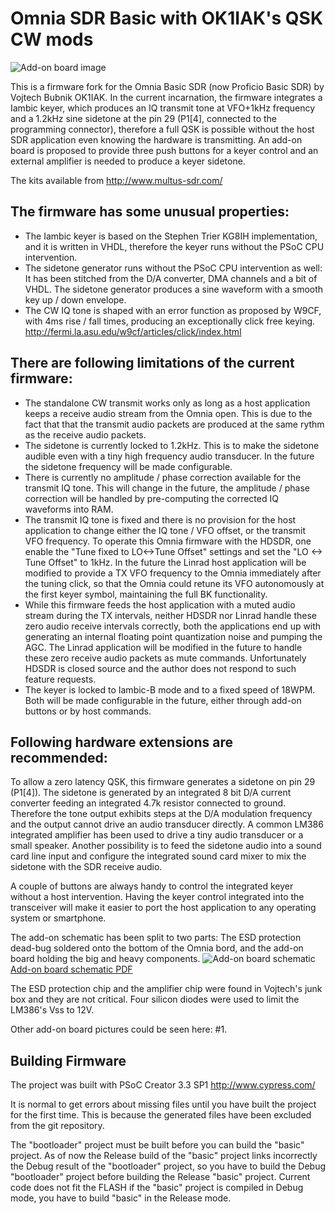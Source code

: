 # Omnia SDR Basic with OK1IAK's QSK CW mods

![Add-on board image](https://user-images.githubusercontent.com/5830947/27516361-b5740710-59b8-11e7-93f3-9995d8a913ac.jpg)

This is a firmware fork for the Omnia Basic SDR (now Proficio Basic SDR) by Vojtech Bubnik OK1IAK. In the current incarnation, the firmware integrates a Iambic keyer,
which produces an IQ transmit tone at VFO+1kHz frequency and a 1.2kHz sine sidetone at the pin 29 (P1[4], connected to the programming connector), therefore a full QSK is possible without the host SDR application even knowing the hardware is transmitting. An add-on board is proposed to provide three push buttons for a keyer control and an external amplifier is needed to produce a keyer sidetone.

The kits available from http://www.multus-sdr.com/

## The firmware has some unusual properties:

- The Iambic keyer is based on the Stephen Trier KG8IH implementation, and it is written in VHDL, therefore the keyer runs without the PSoC CPU intervention.
- The sidetone generator runs without the PSoC CPU intervention as well: It has been stitched from the D/A converter, DMA channels and a bit of VHDL. The sidetone generator produces a sine waveform with a smooth key up / down envelope.
- The CW IQ tone is shaped with an error function as proposed by W9CF, with 4ms rise / fall times, producing an exceptionally click free keying. http://fermi.la.asu.edu/w9cf/articles/click/index.html

## There are following limitations of the current firmware:

- The standalone CW transmit works only as long as a host application keeps a receive audio stream from the Omnia open. This is due to the fact that that the transmit audio packets are produced at the same rythm as the receive audio packets.
- The sidetone is currently locked to 1.2kHz. This is to make the sidetone audible even with a tiny high frequency audio transducer. In the future the sidetone frequency will be made configurable.
- There is currently no amplitude / phase correction available for the transmit IQ tone. This will change in the future, the amplitude / phase correction will be handled by pre-computing the corrected IQ waveforms into RAM.
- The transmit IQ tone is fixed and there is no provision for the host application to change either the IQ tone / VFO offset, or the transmit VFO frequency. To operate this Omnia firmware with the HDSDR, one enable the "Tune fixed to LO<->Tune Offset" settings and set the "LO <-> Tune Offset" to 1kHz. In the future the Linrad host application will be modified to provide a TX VFO frequency to the Omnia immediately after the tuning click, so that the Omnia could retune its VFO autonomously at the first keyer symbol, maintaining the full BK functionality.
- While this firmware feeds the host application with a muted audio stream during the TX intervals, neither HDSDR nor Linrad handle these zero audio receive intervals correctly, both the applications end up with generating an internal floating point quantization noise and pumping the AGC. The Linrad application will be modified in the future to handle these zero receive audio packets as mute commands. Unfortunately HDSDR is closed source and the author does not respond to such feature requests.
- The keyer is locked to Iambic-B mode and to a fixed speed of 18WPM. Both will be made configurable in the future, either through add-on buttons or by host commands.

## Following hardware extensions are recommended:

To allow a zero latency QSK, this firmware generates a sidetone on pin 29 (P1[4]). The sidetone is generated by an integrated 8 bit D/A current converter feeding an integrated 4.7k resistor connected to ground. Therefore the tone output exhibits steps at the D/A modulation frequency and the output cannot drive an audio transducer directly. A common LM386 integrated amplifier has been used to drive a tiny audio transducer or a small speaker. Another possibility is to feed the sidetone audio into a sound card line input and configure the integrated sound card mixer to mix the sidetone with the SDR receive audio.

A couple of buttons are always handy to control the integrated keyer without a host intervention. Having the keyer control integrated into the transceiver will make it easier to port the host application to any operating system or smartphone.

The add-on schematic has been split to two parts: The ESD protection dead-bug soldered onto the bottom of the Omnia bord, and the add-on board holding the big and heavy components.
![Add-on board schematic](https://github.com/bubnikv/omniasdrbasicfirmware/blob/master/kicad/omnia-addon-schematic.png)
[Add-on board schematic PDF](https://github.com/bubnikv/omniasdrbasicfirmware/blob/master/kicad/omnia-addon.pdf "Open full detail schematic diagram")

The ESD protection chip and the amplifier chip were found in Vojtech's junk box and they are not critical. Four silicon diodes were used to limit the LM386's Vss to 12V.

Other add-on board pictures could be seen here: #1.

## Building Firmware

The project was built with PSoC Creator 3.3 SP1 
http://www.cypress.com/

It is normal to get errors about missing files until you have built
the project for the first time.  This is because the generated files
have been excluded from the git repository. 

The "bootloader" project must be built before you can build the "basic" project.
As of now the Release build of the "basic" project links incorrectly the Debug result of the "bootloader" project, so you have to build the Debug "bootloader" project before building the Release "basic" project. Current code does not fit the FLASH if the "basic" project is compiled in Debug mode, you have to build "basic" in the Release mode.
